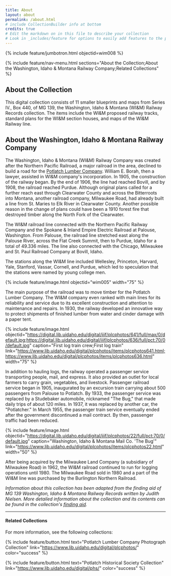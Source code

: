 ```yaml
---
title: About
layout: about
permalink: /about.html
# include CollectionBuilder info at bottom
credits: true
# Edit the markdown on in this file to describe your collection
# Look in _includes/feature for options to easily add features to the page
---
```


{% include feature/jumbotron.html objectid=wim008 %} 

{% include feature/nav-menu.html sections="About the Collection;About the Washington, Idaho & Montana Railway Company;Related Collections" %}

## About the Collection

This digital collection consists of 11 smaller blueprints and maps from Series IV., Box 440, of MG 139, the Washington, Idaho & Montana (WI&M) Railway Records collection. The items include the WI&M proposed railway tracks, standard plans for the WI&M section houses, and maps of the WI&M Railway line.

## About the Washington, Idaho & Montana Railway Company

The Washington, Idaho & Montana (WI&M) Railway Company was created after the Northern Pacific Railroad, a major railroad in the area, declined to build a road for the [Potlatch Lumber Company](https://www.lib.uidaho.edu/digital/plcphotos). William E. Borah, then a lawyer, assisted in WI&M company's incorporation. In 1905, the construction of the railway began. By the end of 1906, the line had reached Bovill, and by 1908, the railroad reached Purdue. Although original plans called for a further reach east through Clearwater County and across the Bitterroots into Montana, another railroad company, Milwaukee Road, had already built a line from St. Maries to Elk River in Clearwater County. Another possible reason in the change of plans could have been a 1910 forest fire that destroyed timber along the North Fork of the Clearwater.

The WI&M railroad line connected with the Northern Pacific Railway Company and the Spokane & Inland Empire Electric Railroad at Palouse, Washington. From Palouse, the railroad line stretched east along the Palouse River, across the Flat Creek Summit, then to Purdue, Idaho for a total of 49.336 miles. The line also connected with the Chicago, Milwaukee and St. Paul Railroad Company at Bovill, Idaho.

The stations along the WI&M line included Wellesley, Princeton, Harvard, Yale, Stanford, Vassar, Cornell, and Purdue, which led to speculation that the stations were named by young college men.

{% include feature/image.html objectid="wim005" width="75" %}

The main purpose of the railroad was to move timber for the Potlatch Lumber Company. The WI&M company even ranked with main lines for its reliability and service due to its excellent construction and attention to maintenance and repairs. In 1930, the railway developed an innovative way to protect shipments of finished lumber from water and cinder damage with a paper tent.  

{% include feature/image.html objectid="https://digital.lib.uidaho.edu/digital/iiif/plcphotos/641/full/max/0/default.jpg;https://digital.lib.uidaho.edu/digital/iiif/plcphotos/636/full/pct:70/0/default.jpg" caption="First log train crew;First log train" link="https://www.lib.uidaho.edu/digital/plcphotos/items/plcphotos641.html;https://www.lib.uidaho.edu/digital/plcphotos/items/plcphotos636.html" width="75" %}

In addition to hauling logs, the railway operated a passenger service transporting people, mail, and express. It also provided an outlet for local farmers to carry grain, vegetables, and livestock. Passenger railroad service began in 1905, inaugurated by an excursion train carrying about 500 passengers from Palouse to Potlatch. By 1933, the passenger service was replaced by a Studebaker automobile, nicknamed "The Bug," that made daily trips of about 120 miles. In 1937, it was replaced by another car, the "Potlatcher." In March 1955, the passenger train service eventually ended after the government discontinued a mail contract. By then, passenger traffic had been reduced.

{% include feature/image.html objectid="https://digital.lib.uidaho.edu/digital/iiif/plcphotos/22/full/pct:70/0/default.jpg" caption="Washington, Idaho & Montana Mail Co. 'The Bug'" link="https://www.lib.uidaho.edu/digital/plcphotos/items/plcphotos22.html" width="50" %}

After being acquired by the Milwaukee Land Company (a subsidiary of Milwaukee Road) in 1962, the WI&M railroad continued to run for logging operations until 1980. The Milwaukee Road sold in 1980 and a part of the WI&M line was purchased by the Burlington Northern Railroad.

*Information about this collection has been adapted from the finding aid of MG 139 Washington, Idaho & Montana Railway Records written by Judith Nielsen. More detailed information about the collection and its contents can be found in the collection's [finding aid](https://archiveswest.orbiscascade.org/ark:80444/xv48228).*

---

#### Related Collections ####

For more information, see the following collections:

{% include feature/button.html text="Potlatch Lumber Company Photograph Collection" link="https://www.lib.uidaho.edu/digital/plcphotos/" color="success" %}

{% include feature/button.html text="Potlatch Historical Society Collection" link="https://www.lib.uidaho.edu/digital/phs/" color="success" %}




